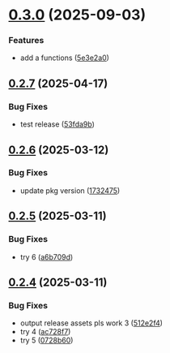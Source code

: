 # [0.3.0](https://github.com/coe-test-org/test_project/compare/v0.2.7...v0.3.0) (2025-09-03)


### Features

* add a functions ([5e3e2a0](https://github.com/coe-test-org/test_project/commit/5e3e2a019599b1754843e806abe3b7dd79728f88))



## [0.2.7](https://github.com/coe-test-org/test_project/compare/v0.2.6...v0.2.7) (2025-04-17)


### Bug Fixes

* test release ([53fda9b](https://github.com/coe-test-org/test_project/commit/53fda9b03d9b319e12942a1d944059f5caff814c))



## [0.2.6](https://github.com/coe-test-org/test_project/compare/v0.2.5...v0.2.6) (2025-03-12)


### Bug Fixes

* update pkg version ([1732475](https://github.com/coe-test-org/test_project/commit/1732475153cd9363d49985084903d5bff28a095a))



## [0.2.5](https://github.com/coe-test-org/test_project/compare/v0.2.4...v0.2.5) (2025-03-11)


### Bug Fixes

* try 6 ([a6b709d](https://github.com/coe-test-org/test_project/commit/a6b709da6455eee53a460a7548870e5e06a9ef6d))



## [0.2.4](https://github.com/coe-test-org/test_project/compare/v0.2.3...v0.2.4) (2025-03-11)


### Bug Fixes

* output release assets pls work 3 ([512e2f4](https://github.com/coe-test-org/test_project/commit/512e2f46143afe47f7a2ea156fee36c10e39fcef))
* try 4 ([ac728f7](https://github.com/coe-test-org/test_project/commit/ac728f7527126355e57366cc4f7126f9d6da8d00))
* try 5 ([0728b60](https://github.com/coe-test-org/test_project/commit/0728b60269e79209b896213c1ae3a998411ae2ec))




